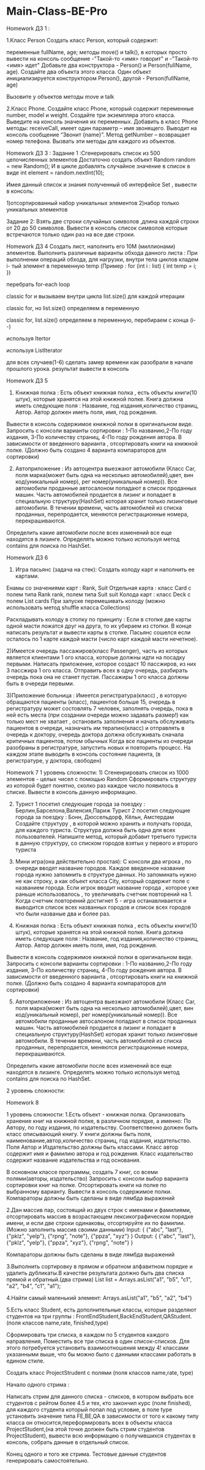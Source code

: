 # Main-Сlass-BE-Pro
Homework
ДЗ 1 :


1.Класс Person
Создать класс Person, который содержит:


переменные fullName, age;
методы move() и talk(), в которых просто вывести на консоль сообщение -"Такой-то <имя> говорит" 
и -"Такой-то <имя> идет" 
Добавьте два конструктора  - Person() и Person(fullName, age).
Создайте два объекта этого класса. Один объект инициализируется конструктором Person(), другой - Person(fullName, age)


Вызовите у объектов методы move и talk


2.Класс Phone.
Создайте класс Phone, который содержит переменные number, model и weight.
Создайте три экземпляра этого класса. 
Выведите на консоль значения их переменных. 
Добавить в класс Phone методы: receiveCall, имеет один параметр – имя звонящего. 
Выводит на консоль сообщение “Звонит {name}”. Метод getNumber – возвращает номер телефона. 
Вызвать эти методы для каждого из объектов.


Homework ДЗ 3 :
 Задание 1 :Сгенерировать список из 500 целочисленных элементов
Достаточно создать объект Random random = new Random();
И в цикле добавлять случайное значение в список в виде int element = random.nextInt(10);

Имея данный список и знания полученный об интерфейсе Set ,
вывести в консоль:


1)отсортированный набор уникальных элементов
2)набор только уникальных элементов


Задание 2:
Взять две строки случайных символов ,длина каждой строки от 20 до 50 символов.
Вывести в консоль список символов которые встречаются только один раз на все две строки.

Homework ДЗ 4 
Создать лист, наполнить его 10М (миллионами) элементов.
Выполнить различные варианты обхода данного листа :
При выполнении операций обхода, для нагрузки, внутри тела циклов
кладем i- тый элемент в переменную temp
(Пример :
 for (int i : list) {
     int temp = i;
        })


перебрать for-each loop

classic for и вызываем внутри цикла list.size() для каждой итерации

classic for, но list.size() определяем в переменную

classic for, list.size() определяем в переменную, перебираем с конца (i--)

используя Itertor

используя ListIterator


для всех случаев(1-6) сделать замер времени как разобрали в начале прошлого урока.
результат вывести в консоль

Homework ДЗ 5 
 1) Книжная полка :
Есть объект книжная полка , есть объекты книги(10 штук), которые хранятся на этой книжной полке.
Книга должна иметь следующие поля : Название, год издания,количество страниц, Автор.
Автор должен иметь поля, имя, год рождения.

Вывести в консоль содержимое книжной полки в оригинальном виде.
Запросить с консоли варианты сортировки :
    1-По названию,2-По году издания, 3-По количеству страниц, 4-По году рождения автора.
В зависимости от введенного варианта , отсортировать книги на книжной полке.
(Должно быть создано 4 варианта компараторов для сортировки)


2) Автоприложение :
Из автоцентра выезжают автомобили (Класс Car, поля марка(может быть одна на несколько автомобилей),цвет, вин код(уникальный номер), рег номер(уникальный номер)).
Все автомобили проданные автосалоном попадают в список проданных машин.
Часть автомобилей продается в лизинг и попадает в специальную структуру(HashSet) которая хранит только лизинговые автомобили.
В течении времени, часть автомобилей из списка проданных, перепродается, меняются регистрационные номера, перекрашиваются.


Определить какие автомобили после всех изменений все еще находятся в лизинге.
Определять можно только используя метод contains для поиска по HashSet.

Homework ДЗ 6

 1) Игра пасьянс (задача на стек):
Создать колоду карт и наполнить ее картами.

Енамы со значениями карт : Rank, Suit
Отдельная карта : класс Card c полем типа Rank rank, полем типа Suit suit
Колода карт : класс Deck с полем List cards
При запуске перемешивать колоду (можно использовать метод shuffle класса Collections)


Раскладывать колоду в стопку по принципу :
Если в стопке две карты одной масти ложатся друг на друга, то их убираем из стопки.
В конце написать результат и вывести карты в стопке.
Пасьянс сошелся если осталось по 1 карте каждой масти (число карт каждой масти нечетное).


2)Имеется очередь пассажиров(класс Passenger), часть из которых является клиентами 1 ого класса, которые
должны идти на посадку первыми.
Написать приложение, которое создаст 10 пассжиров, из них 3 пассжира 1 ого класса.
Отправить всех в одну очередь, разбирать очередь пока она не станет пустая.
Пассажиры 1 ого класса должны быть в очереди первыми.


3)Приложение больница : Имеется регистратура(класс) , в которую обращаются пациенты (класс),
пациентов больше 15, очередь в регистратуру может состовлять 7 человек, заполнять очередь, пока в ней есть места (при создании очереди можно задавать размер!)
как только мест не хватает , остановить заполнения и начать обслуживать пациентов в очереди, назначать им терапию(класс)
и отправлять в очередь к доктору, очередь доктора должна обслуживать сначала критичных пациентов, потом обычных
Когда все пациенты из очереди разобраны в регистратуре, запустить новых и повторить процесс.
На каждом этапе выводить в консоль состояние пациента, (в регистратуре, у доктора, свободен)

Homework 7
 1 уровень сложности: 1) Сгененрировать список из 1000 элементов - целых чисел с помощью Random
   Сформировать структуру из которой будет понятно, сколко раз каждое число появилось в списке.
   Вывести в консоль данную информацию.

2) Турист 1 посетил следующие города за поездку : Берлин,Барселона,Валенсия,Париж
   Турист 2 посетил следующие города за поездку : Бонн, Дюссельдорф, Кёльн, Амстердам
   Создайте структуру , в которой можно хранить и получать города, для каждого туриста. 
   Структура должна быть одна для всех пользователей.
   Напишите метод, который добавит третьего туриста в данную структуру, со списком городов взятых у первого и второго туриста


3)    Мини игра(она действительно простая):
    С консоли два игрока , по очереди вводят название городов.
    Каждое введенное название города нужно запомнить в структуре данных.
    Но запоминать нужно не как строку, а как объект класса City, который содержит поле с названием города.
    Если игрок вводит название города , которое уже раньше использовалось , то увеличивать счетчик повторений на 1.
    Когда счетчик повторений достигнет 5 - игра останавливается и выводится список всех названных городов и список всех
    городов что были названые два и более раз.


4) Книжная полка :
   Есть объект книжная полка , есть объекты книги(10 штук), которые хранятся на этой книжной полке.
   Книга должна иметь следующие поля : Название, год издания,количество страниц, Автор.
   Автор должен иметь поля, имя, год рождения.


Вывести в консоль содержимое книжной полки в оригинальном виде.
   Запросить с консоли варианты сортировки :
        1-По названию,2-По году издания, 3-По количеству страниц, 4-По году рождения автора.
   В зависимости от введенного варианта , отсортировать книги на книжной полке.
   (Должно быть создано 4 варианта компараторов для сортировки)


5) Автоприложение :
    Из автоцентра выезжают автомобили (Класс Car, поля марка(может быть одна на несколько автомобилей),цвет, вин код(уникальный номер), рег номер(уникальный номер)).
    Все автомобили проданные автосалоном попадают в список проданных машин.
    Часть автомобилей продается в лизинг и попадает в специальную структуру(HashSet) которая хранит только лизинговые автомобили.
    В течении времени, часть автомобилей из списка проданных, перепродается, меняются регистрационные номера, перекрашиваются.


Определить какие автомобили после всех изменений все еще находятся в лизинге.
Определять можно только используя метод contains для поиска по HashSet. 

2 уровень сложности: 

Homework 8


 1 уровень сложности: 1.Есть объект - книжная полка.
Организовать хранение книг на книжной полке, в различном порядке, а именно:
По Автору, по году издания, по издательству.
Соответственно должен быть класс описывающий книгу.
У книги должны быть поля, наименование,автор,количество страниц, год издания, издательство.
Поля Автор и Издательство должны быть классами.
Класс автор содержит имя и фамилию автора и год рождения.
Класс издательство содержит название издательства и год основания.

В основном классе программы, создать 7 книг, со всеми полями(авторы, издательство)
Запросить с консоли выбор варианта сортировки книг на полке.
Отсортировать книги на полке по выбранному варианту. Вывести в консоль содержимое полки.
Компараторы должны быть сделаны в виде лямбда выражений


2.Дан массив пар, состоящий из двух строк с именами и фамилиями, 
отсортировать массив в возрастающем лексикографическом порядке имени, и если две строки одинаковы, отсортируйте их по фамилии.
(Можно заполнить массив своими данными)
Input:  { {"abc", "last"}, {"pklz", "yelp"}, {"rpng", "note"}, {"ppza", "xyz"} }
Output:  { {"abc", "last"}, {"pklz", "yelp"}, {"ppza", "xyz"}, {"rpng", "note"} }


Компараторы должны быть сделаны в виде лямбда выражений


3.Выполнить сортировку в прямом и  обратном алфавитном порядке и удалить дубликаты.В качестве результата должно быть два списка прямой и обратный.(два стрима)
 List list = Arrays.asList("a1", "b5", "c1", "a2", "b4", "c1", "a1");


4.Найти самый маленький элемент: Arrays.asList("a1", "b5", "a2", "b4")


5.Есть класс Student, есть дополнительные классы, которые разделяют студентов на три группы :
FrontEndStudent,BackEndStudent,QAStudent.  (поля классов name,rate, finished,type)


Сформировать три списка, в каждом по 5 студентов каждого направления,
Поместить все три списка в один список-списков. Для этого потребуется установить взаимоотношения между 4! классами указанными выше, что бы можно было с данными классами работать в едином стиле.


Создать класс ProjectStrudent с полями (поля классов name,rate, type)


Начало одного стрима :


Написать стрим для данного списка - списков, в котором выбрать все студентов с рейтом более 4.5 и тех, кто закончил курс (поле finished), для каждого студента который попал под условие, в поле type установить значение типа FE,BE,QA в зависимости от того к какому типу класса он относится,переформировать всех в объекты класса ProjectStudent,(на этой точке должен быть стрим студентов ProjectStudent), вывести всю информацию о получившихся студентах в консоль, собрать данные в отдельный список.


Конец одного и того же стрима.
Тестовые данные студентов генерировать самостоятельно.

